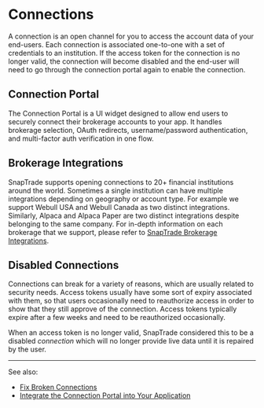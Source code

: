 # Connections

A connection is an open channel for you to access the account data of your end-users. Each connection is associated one-to-one with a set of credentials to an institution. If the access token for the connection is no longer valid, the connection will become disabled and the end-user will need to go through the connection portal again to enable the connection.

## Connection Portal

The Connection Portal is a UI widget designed to allow end users to securely connect their brokerage accounts to your app. It handles brokerage selection, OAuth redirects, username/password authentication, and multi-factor auth verification in one flow.

## Brokerage Integrations

SnapTrade supports opening connections to 20+ financial institutions around the world. Sometimes a single institution can have multiple integrations depending on geography or account type. For example we support Webull USA and Webull Canada as two distinct integrations. Similarly, Alpaca and Alpaca Paper are two distinct integrations despite belonging to the same company. For in-depth information on each brokerage that we support, please refer to [SnapTrade Brokerage Integrations](https://www.notion.so/SnapTrade-Brokerage-Integrations-f83946a714a84c3caf599f6a945f0ead?pvs=21).

## Disabled Connections

Connections can break for a variety of reasons, which are usually related to security needs. Access tokens usually have some sort of expiry associated with them, so that users occasionally need to reauthorize access in order to show that they still approve of the connection. Access tokens typically expire after a few weeks and need to be reauthorized occasionally.

When an access token is no longer valid, SnapTrade considered this to be a disabled *connection* which will no longer provide live data until it is repaired by the user.

---

See also:
- [Fix Broken Connections](https://docs.snaptrade.com/docs/fix-broken-connections)
- [Integrate the Connection Portal into Your Application](https://docs.snaptrade.com/docs/implement-connection-portal#implement-connection-portal-integrate-the-connection-portal-into-your-application)
